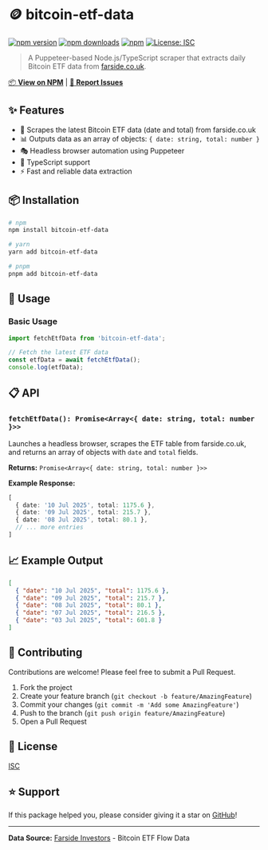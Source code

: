 # 🪙 bitcoin-etf-data

[![npm version](https://badge.fury.io/js/bitcoin-etf-data.svg)](https://badge.fury.io/js/bitcoin-etf-data)
[![npm downloads](https://img.shields.io/npm/dm/bitcoin-etf-data.svg)](https://www.npmjs.com/package/bitcoin-etf-data)
[![npm](https://img.shields.io/npm/v/bitcoin-etf-data.svg)](https://www.npmjs.com/package/bitcoin-etf-data)
[![License: ISC](https://img.shields.io/badge/License-ISC-blue.svg)](https://opensource.org/licenses/ISC)

> A Puppeteer-based Node.js/TypeScript scraper that extracts daily Bitcoin ETF data from [farside.co.uk](https://farside.co.uk/btc/).

[📦 **View on NPM**](https://www.npmjs.com/package/bitcoin-etf-data) | [🐛 **Report Issues**](https://github.com/dani69654/bitcoin-etf-data/issues)

## ✨ Features

- 🔄 Scrapes the latest Bitcoin ETF data (date and total) from farside.co.uk
- 📊 Outputs data as an array of objects: `{ date: string, total: number }`
- 🎭 Headless browser automation using Puppeteer
- 📱 TypeScript support
- ⚡ Fast and reliable data extraction

## 📦 Installation

```bash
# npm
npm install bitcoin-etf-data

# yarn
yarn add bitcoin-etf-data

# pnpm  
pnpm add bitcoin-etf-data
```

## 🚀 Usage

### Basic Usage

```typescript
import fetchEtfData from 'bitcoin-etf-data';

// Fetch the latest ETF data
const etfData = await fetchEtfData();
console.log(etfData);
```

## 📋 API

### `fetchEtfData(): Promise<Array<{ date: string, total: number }>>`

Launches a headless browser, scrapes the ETF table from farside.co.uk, and returns an array of objects with `date` and `total` fields.

**Returns:** `Promise<Array<{ date: string, total: number }>>`

**Example Response:**
```typescript
[
  { date: '10 Jul 2025', total: 1175.6 },
  { date: '09 Jul 2025', total: 215.7 },
  { date: '08 Jul 2025', total: 80.1 },
  // ... more entries
]
```

## 📈 Example Output

```json
[
  { "date": "10 Jul 2025", "total": 1175.6 },
  { "date": "09 Jul 2025", "total": 215.7 },
  { "date": "08 Jul 2025", "total": 80.1 },
  { "date": "07 Jul 2025", "total": 216.5 },
  { "date": "03 Jul 2025", "total": 601.8 }
]
```

## 🤝 Contributing

Contributions are welcome! Please feel free to submit a Pull Request.

1. Fork the project
2. Create your feature branch (`git checkout -b feature/AmazingFeature`)
3. Commit your changes (`git commit -m 'Add some AmazingFeature'`)
4. Push to the branch (`git push origin feature/AmazingFeature`)
5. Open a Pull Request

## 📝 License

[ISC](https://opensource.org/licenses/ISC)

## ⭐ Support

If this package helped you, please consider giving it a star on [GitHub](https://github.com/dani69654/bitcoin-etf-data)!

---

**Data Source:** [Farside Investors](https://farside.co.uk/btc/) - Bitcoin ETF Flow Data
